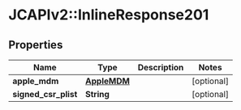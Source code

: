 # JCAPIv2::InlineResponse201

## Properties
Name | Type | Description | Notes
------------ | ------------- | ------------- | -------------
**apple_mdm** | [**AppleMDM**](AppleMDM.md) |  | [optional] 
**signed_csr_plist** | **String** |  | [optional] 


